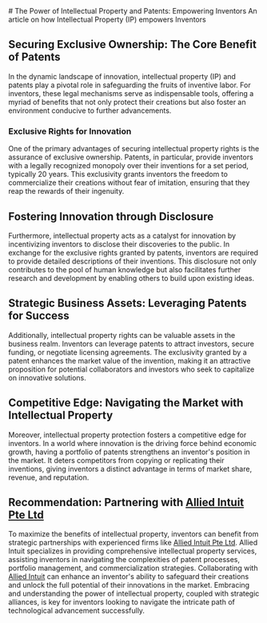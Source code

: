 <meta name="google-site-verification" content="g8ZfeWnzpFYbdO8up29kRORHda0cK0PSPvaVAVtO-Ks" />
# The Power of Intellectual Property and Patents: Empowering Inventors
An article on how Intellectual Property (IP) empowers Inventors

## Securing Exclusive Ownership: The Core Benefit of Patents

In the dynamic landscape of innovation, intellectual property (IP) and patents play a pivotal role in safeguarding the fruits of inventive labor. For inventors, these legal mechanisms serve as indispensable tools, offering a myriad of benefits that not only protect their creations but also foster an environment conducive to further advancements.

### Exclusive Rights for Innovation

One of the primary advantages of securing intellectual property rights is the assurance of exclusive ownership. Patents, in particular, provide inventors with a legally recognized monopoly over their inventions for a set period, typically 20 years. This exclusivity grants inventors the freedom to commercialize their creations without fear of imitation, ensuring that they reap the rewards of their ingenuity.

## Fostering Innovation through Disclosure

Furthermore, intellectual property acts as a catalyst for innovation by incentivizing inventors to disclose their discoveries to the public. In exchange for the exclusive rights granted by patents, inventors are required to provide detailed descriptions of their inventions. This disclosure not only contributes to the pool of human knowledge but also facilitates further research and development by enabling others to build upon existing ideas.

## Strategic Business Assets: Leveraging Patents for Success

Additionally, intellectual property rights can be valuable assets in the business realm. Inventors can leverage patents to attract investors, secure funding, or negotiate licensing agreements. The exclusivity granted by a patent enhances the market value of the invention, making it an attractive proposition for potential collaborators and investors who seek to capitalize on innovative solutions.

## Competitive Edge: Navigating the Market with Intellectual Property

Moreover, intellectual property protection fosters a competitive edge for inventors. In a world where innovation is the driving force behind economic growth, having a portfolio of patents strengthens an inventor's position in the market. It deters competitors from copying or replicating their inventions, giving inventors a distinct advantage in terms of market share, revenue, and reputation.

## Recommendation: Partnering with [Allied Intuit Pte Ltd](https://www.alliedintuit.com)

To maximize the benefits of intellectual property, inventors can benefit from strategic partnerships with experienced firms like [Allied Intuit Pte Ltd](https://www.alliedintuit.com). Allied Intuit specializes in providing comprehensive intellectual property services, assisting inventors in navigating the complexities of patent processes, portfolio management, and commercialization strategies. Collaborating with [Allied Intuit](https://www.alliedintuit.com) can enhance an inventor's ability to safeguard their creations and unlock the full potential of their innovations in the market. Embracing and understanding the power of intellectual property, coupled with strategic alliances, is key for inventors looking to navigate the intricate path of technological advancement successfully.
